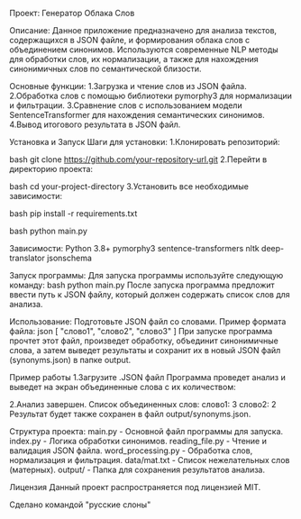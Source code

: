 Проект: Генератор Облака Слов

Описание:
Данное приложение предназначено для анализа текстов, содержащихся в JSON файле, и формирования облака слов с объединением синонимов. Используются современные NLP методы для обработки слов, их нормализации, а также для нахождения синонимичных слов по семантической близости.

Основные функции:
1.Загрузка и чтение слов из JSON файла.
2.Обработка слов с помощью библиотеки pymorphy3 для нормализации и фильтрации.
3.Сравнение слов с использованием модели SentenceTransformer для нахождения семантических синонимов.
4.Вывод итогового результата в JSON файл.

Установка и Запуск
Шаги для установки:
1.Клонировать репозиторий:

bash
git clone https://github.com/your-repository-url.git
2.Перейти в директорию проекта:

bash
cd your-project-directory
3.Установить все необходимые зависимости:

bash
pip install -r requirements.txt

bash
python main.py

Зависимости:
Python 3.8+
pymorphy3
sentence-transformers
nltk
deep-translator
jsonschema

Запуск программы:
Для запуска программы используйте следующую команду:
bash
python main.py
После запуска программа предложит ввести путь к JSON файлу, который должен содержать список слов для анализа.

Использование:
Подготовьте JSON файл со словами. Пример формата файла:
json
[
  "слово1",
  "слово2",
  "слово3"
]
При запуске программа прочтет этот файл, произведет обработку, объединит синонимичные слова, а затем выведет результаты и сохранит их в новый JSON файл (synonyms.json) в папке output.

Пример работы
1.Загрузите .JSON файл
Программа проведет анализ и выведет на экран объединенные слова с их количеством:
 
2.Анализ завершен. Список объединенных слов:
слово1: 3
слово2: 2
Результат будет также сохранен в файл output/synonyms.json.

Структура проекта:
main.py - Основной файл программы для запуска.
index.py - Логика обработки синонимов.
reading_file.py - Чтение и валидация JSON файла.
word_processing.py - Обработка слов, нормализация и фильтрация.
data/mat.txt - Список нежелательных слов (матерных).
output/ - Папка для сохранения результатов анализа.

Лицензия
Данный проект распространяется под лицензией MIT.

Сделано командой "русские слоны"

